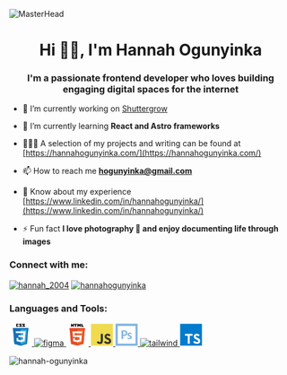 ![MasterHead](https://drive.google.com/uc?id=11ZxJ4ia-RQ3rJpkFhEzYh7sMFpzIMnF_)

<h1 align="center">Hi 👋🏾, I'm Hannah Ogunyinka</h1>
<h3 align="center">I'm a passionate frontend developer who loves building engaging digital spaces for the internet</h3>
<!-- <img align="right" alt="Coding" width="400" src="https://cdn.dribbble.com/users/116207..."> -->

- 🔭 I’m currently working on [Shuttergrow](https://www.figma.com/proto/xGLcOJapcxkZDyhWHobpcw/Shuttergrow?type=design&node-id=45-186&t=VVm6zOREfE3Qlm2a-8&scaling=scale-down-width&page-id=0%3A1&starting-point-node-id=199%3A51&hide-ui=1)

- 🌱 I’m currently learning **React and Astro frameworks**

- 👩🏾‍💻 A selection of my projects and writing can be found at [https://hannahogunyinka.com/](https://hannahogunyinka.com/)

- 📫 How to reach me **hogunyinka@gmail.com**

- 📄 Know about my experience [https://www.linkedin.com/in/hannahogunyinka/](https://www.linkedin.com/in/hannahogunyinka/)

- ⚡ Fun fact **I love photography 📸 and enjoy documenting life through images**

<h3 align="left">Connect with me:</h3>
<p align="left">
<a href="https://twitter.com/hannah_2004" target="blank"><img align="center" src="https://raw.githubusercontent.com/rahuldkjain/github-profile-readme-generator/master/src/images/icons/Social/twitter.svg" alt="hannah_2004" height="30" width="40" /></a>
<a href="https://linkedin.com/in/hannahogunyinka" target="blank"><img align="center" src="https://raw.githubusercontent.com/rahuldkjain/github-profile-readme-generator/master/src/images/icons/Social/linked-in-alt.svg" alt="hannahogunyinka" height="30" width="40" /></a>
</p>

<h3 align="left">Languages and Tools:</h3>
<p align="left"> <a href="https://www.w3schools.com/css/" target="_blank" rel="noreferrer"> <img src="https://raw.githubusercontent.com/devicons/devicon/master/icons/css3/css3-original-wordmark.svg" alt="css3" width="40" height="40"/> </a> <a href="https://www.figma.com/" target="_blank" rel="noreferrer"> <img src="https://www.vectorlogo.zone/logos/figma/figma-icon.svg" alt="figma" width="40" height="40"/> </a> <a href="https://www.w3.org/html/" target="_blank" rel="noreferrer"> <img src="https://raw.githubusercontent.com/devicons/devicon/master/icons/html5/html5-original-wordmark.svg" alt="html5" width="40" height="40"/> </a> <a href="https://developer.mozilla.org/en-US/docs/Web/JavaScript" target="_blank" rel="noreferrer"> <img src="https://raw.githubusercontent.com/devicons/devicon/master/icons/javascript/javascript-original.svg" alt="javascript" width="40" height="40"/> </a> <a href="https://www.photoshop.com/en" target="_blank" rel="noreferrer"> <img src="https://raw.githubusercontent.com/devicons/devicon/master/icons/photoshop/photoshop-line.svg" alt="photoshop" width="40" height="40"/> </a> <a href="https://tailwindcss.com/" target="_blank" rel="noreferrer"> <img src="https://www.vectorlogo.zone/logos/tailwindcss/tailwindcss-icon.svg" alt="tailwind" width="40" height="40"/> </a> <a href="https://www.typescriptlang.org/" target="_blank" rel="noreferrer"> <img src="https://raw.githubusercontent.com/devicons/devicon/master/icons/typescript/typescript-original.svg" alt="typescript" width="40" height="40"/> </a> </p>

<p><img align="center" src="https://github-readme-streak-stats.herokuapp.com/?user=hannah-ogunyinka&" alt="hannah-ogunyinka" /></p>

